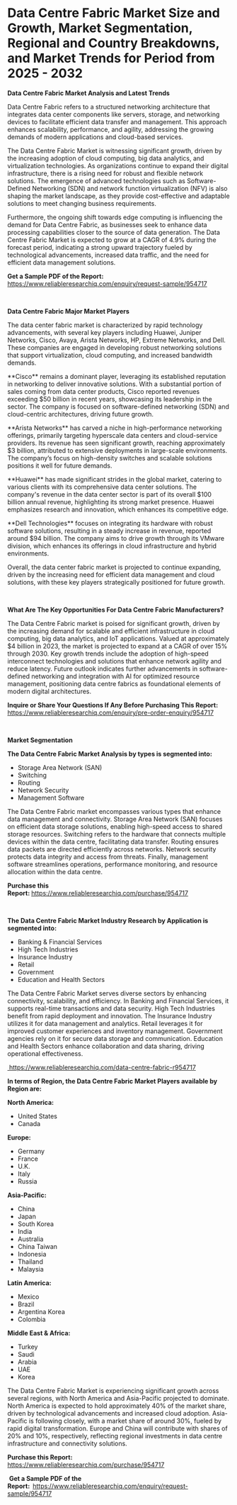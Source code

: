 <p><h1>Data Centre Fabric Market Size and Growth, Market Segmentation, Regional and Country Breakdowns, and Market Trends for Period from 2025 -  2032</h1></p><p><strong>Data Centre Fabric Market Analysis and Latest Trends</strong></p>
<p><p>Data Centre Fabric refers to a structured networking architecture that integrates data center components like servers, storage, and networking devices to facilitate efficient data transfer and management. This approach enhances scalability, performance, and agility, addressing the growing demands of modern applications and cloud-based services.</p><p>The Data Centre Fabric Market is witnessing significant growth, driven by the increasing adoption of cloud computing, big data analytics, and virtualization technologies. As organizations continue to expand their digital infrastructure, there is a rising need for robust and flexible network solutions. The emergence of advanced technologies such as Software-Defined Networking (SDN) and network function virtualization (NFV) is also shaping the market landscape, as they provide cost-effective and adaptable solutions to meet changing business requirements.</p><p>Furthermore, the ongoing shift towards edge computing is influencing the demand for Data Centre Fabric, as businesses seek to enhance data processing capabilities closer to the source of data generation. The Data Centre Fabric Market is expected to grow at a CAGR of 4.9% during the forecast period, indicating a strong upward trajectory fueled by technological advancements, increased data traffic, and the need for efficient data management solutions.</p></p>
<p><strong>Get a Sample PDF of the Report:&nbsp;</strong> <a href="https://www.reliableresearchiq.com/enquiry/request-sample/954717?utm_campaign=2282&utm_medium=2&utm_source=Github&utm_content=ia&utm_term=18042025&utm_id=data-centre-fabric">https://www.reliableresearchiq.com/enquiry/request-sample/954717</a></p>
<p>&nbsp;</p>
<p><strong>Data Centre Fabric Major Market Players</strong></p>
<p><p>The data center fabric market is characterized by rapid technology advancements, with several key players including Huawei, Juniper Networks, Cisco, Avaya, Arista Networks, HP, Extreme Networks, and Dell. These companies are engaged in developing robust networking solutions that support virtualization, cloud computing, and increased bandwidth demands.</p><p>**Cisco** remains a dominant player, leveraging its established reputation in networking to deliver innovative solutions. With a substantial portion of sales coming from data center products, Cisco reported revenues exceeding $50 billion in recent years, showcasing its leadership in the sector. The company is focused on software-defined networking (SDN) and cloud-centric architectures, driving future growth.</p><p>**Arista Networks** has carved a niche in high-performance networking offerings, primarily targeting hyperscale data centers and cloud-service providers. Its revenue has seen significant growth, reaching approximately $3 billion, attributed to extensive deployments in large-scale environments. The company’s focus on high-density switches and scalable solutions positions it well for future demands.</p><p>**Huawei** has made significant strides in the global market, catering to various clients with its comprehensive data center solutions. The company's revenue in the data center sector is part of its overall $100 billion annual revenue, highlighting its strong market presence. Huawei emphasizes research and innovation, which enhances its competitive edge.</p><p>**Dell Technologies** focuses on integrating its hardware with robust software solutions, resulting in a steady increase in revenue, reported around $94 billion. The company aims to drive growth through its VMware division, which enhances its offerings in cloud infrastructure and hybrid environments.</p><p>Overall, the data center fabric market is projected to continue expanding, driven by the increasing need for efficient data management and cloud solutions, with these key players strategically positioned for future growth.</p></p>
<p>&nbsp;</p>
<p><strong>What Are The Key Opportunities For Data Centre Fabric Manufacturers?</strong></p>
<p><p>The Data Centre Fabric market is poised for significant growth, driven by the increasing demand for scalable and efficient infrastructure in cloud computing, big data analytics, and IoT applications. Valued at approximately $4 billion in 2023, the market is projected to expand at a CAGR of over 15% through 2030. Key growth trends include the adoption of high-speed interconnect technologies and solutions that enhance network agility and reduce latency. Future outlook indicates further advancements in software-defined networking and integration with AI for optimized resource management, positioning data centre fabrics as foundational elements of modern digital architectures.</p></p>
<p><strong>Inquire or Share Your Questions If Any Before Purchasing This Report:</strong> <a href="https://www.reliableresearchiq.com/enquiry/pre-order-enquiry/954717?utm_campaign=2282&utm_medium=2&utm_source=Github&utm_content=ia&utm_term=18042025&utm_id=data-centre-fabric">https://www.reliableresearchiq.com/enquiry/pre-order-enquiry/954717</a></p>
<p>&nbsp;</p>
<p><strong>Market Segmentation</strong></p>
<p><strong>The Data Centre Fabric Market Analysis by types is segmented into:</strong></p>
<p><ul><li>Storage Area Network (SAN)</li><li>Switching</li><li>Routing</li><li>Network Security</li><li>Management Software</li></ul></p>
<p><p>The Data Centre Fabric market encompasses various types that enhance data management and connectivity. Storage Area Network (SAN) focuses on efficient data storage solutions, enabling high-speed access to shared storage resources. Switching refers to the hardware that connects multiple devices within the data centre, facilitating data transfer. Routing ensures data packets are directed efficiently across networks. Network security protects data integrity and access from threats. Finally, management software streamlines operations, performance monitoring, and resource allocation within the data centre.</p></p>
<p><strong>Purchase this Report:&nbsp;</strong><a href="https://www.reliableresearchiq.com/purchase/954717?utm_campaign=2282&utm_medium=2&utm_source=Github&utm_content=ia&utm_term=18042025&utm_id=data-centre-fabric">https://www.reliableresearchiq.com/purchase/954717</a></p>
<p>&nbsp;</p>
<p><strong>The Data Centre Fabric Market Industry Research by Application is segmented into:</strong></p>
<p><ul><li>Banking & Financial Services</li><li>High Tech Industries</li><li>Insurance Industry</li><li>Retail</li><li>Government</li><li>Education and Health Sectors</li></ul></p>
<p><p>The Data Centre Fabric Market serves diverse sectors by enhancing connectivity, scalability, and efficiency. In Banking and Financial Services, it supports real-time transactions and data security. High Tech Industries benefit from rapid deployment and innovation. The Insurance Industry utilizes it for data management and analytics. Retail leverages it for improved customer experiences and inventory management. Government agencies rely on it for secure data storage and communication. Education and Health Sectors enhance collaboration and data sharing, driving operational effectiveness.</p></p>
<p><a href="https://www.reliableresearchiq.com/data-centre-fabric-r954717?utm_campaign=2282&utm_medium=2&utm_source=Github&utm_content=ia&utm_term=18042025&utm_id=data-centre-fabric">&nbsp;https://www.reliableresearchiq.com/data-centre-fabric-r954717</a></p>
<p><strong>In terms of Region, the Data Centre Fabric Market Players available by Region are:</strong></p>
<p>
    <p> <strong> North America: </strong>
        <ul>
            <li>United States</li>
            <li>Canada</li>
        </ul>
        </p> 
    <p> <strong> Europe: </strong>
        <ul>
            <li>Germany</li>
            <li>France</li>
            <li>U.K.</li>
            <li>Italy</li>
            <li>Russia</li>
        </ul>
        </p> 
    <p> <strong> Asia-Pacific: </strong>
        <ul>
            <li>China</li>
            <li>Japan</li>
            <li>South Korea</li>
            <li>India</li>
            <li>Australia</li>
            <li>China Taiwan</li>
            <li>Indonesia</li>
            <li>Thailand</li>
            <li>Malaysia</li>
        </ul>
        </p> 
    <p> <strong> Latin America: </strong>
        <ul>
            <li>Mexico</li>
            <li>Brazil</li>
            <li>Argentina Korea</li>
            <li>Colombia</li>
        </ul>
        </p> 
    <p> <strong> Middle East & Africa: </strong>
        <ul>
            <li>Turkey</li>
            <li>Saudi</li>
            <li>Arabia</li>
            <li>UAE</li>
            <li>Korea</li>
        </ul>
    </p>
    </p>
<p><p>The Data Centre Fabric Market is experiencing significant growth across several regions, with North America and Asia-Pacific projected to dominate. North America is expected to hold approximately 40% of the market share, driven by technological advancements and increased cloud adoption. Asia-Pacific is following closely, with a market share of around 30%, fueled by rapid digital transformation. Europe and China will contribute with shares of 20% and 10%, respectively, reflecting regional investments in data centre infrastructure and connectivity solutions.</p></p>
<p><strong>Purchase this Report: </strong><a href="https://www.reliableresearchiq.com/purchase/954717?utm_campaign=2282&utm_medium=2&utm_source=Github&utm_content=ia&utm_term=18042025&utm_id=data-centre-fabric">https://www.reliableresearchiq.com/purchase/954717</a></p>
<p>&nbsp;<strong>Get a Sample PDF of the Report:&nbsp;&nbsp;</strong><a href="https://www.reliableresearchiq.com/enquiry/request-sample/954717?utm_campaign=2282&utm_medium=2&utm_source=Github&utm_content=ia&utm_term=18042025&utm_id=data-centre-fabric">https://www.reliableresearchiq.com/enquiry/request-sample/954717</a></p>
<p><strong></strong></p>
<p><p></p><p></p><p></p></p>